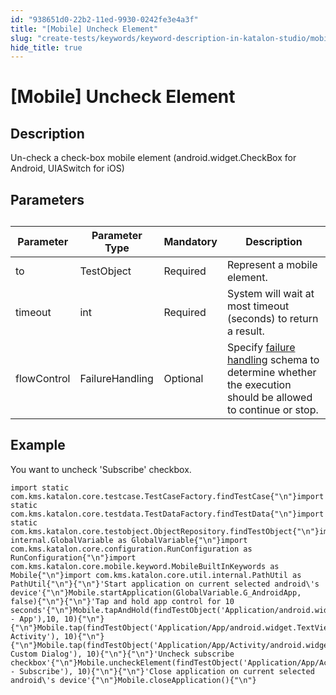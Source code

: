 ```yaml
---
id: "938651d0-22b2-11ed-9930-0242fe3e4a3f"
title: "[Mobile] Uncheck Element"
slug: "create-tests/keywords/keyword-description-in-katalon-studio/mobile-keywords/mobile-uncheck-element"
hide_title: true
---
```


# <a id="id_0" class="anchor_top_offset"/><a id="ariaid-title1" class="anchor_top_offset"/>[Mobile] Uncheck Element


## <a id="id_0__id_1" class="anchor_top_offset"/>Description

              
<p xmlns="http://www.w3.org/1999/xhtml" className="p">Un-check a check-box mobile element (android.widget.CheckBox for   Android, UIASwitch for iOS)</p> 
      

## <a id="id_0__id_2" class="anchor_top_offset"/>Parameters

              
<table xmlns="http://www.w3.org/1999/xhtml" className="table anchor_top_offset" id="id_0__e5f21547-1491-4418-9771-4afebbc8b46c"><caption /><thead className="thead"><tr className><th className="entry anchor_top_offset" id="id_0__e5f21547-1491-4418-9771-4afebbc8b46c__entry__1">Parameter</th><th className="entry anchor_top_offset" id="id_0__e5f21547-1491-4418-9771-4afebbc8b46c__entry__2">Parameter Type</th><th className="entry anchor_top_offset" id="id_0__e5f21547-1491-4418-9771-4afebbc8b46c__entry__3">Mandatory</th><th className="entry anchor_top_offset" id="id_0__e5f21547-1491-4418-9771-4afebbc8b46c__entry__4">Description</th></tr></thead><tbody className="tbody"><tr className><td className="entry" headers="id_0__e5f21547-1491-4418-9771-4afebbc8b46c__entry__1 id_0__e5f21547-1491-4418-9771-4afebbc8b46c__entry__2 id_0__e5f21547-1491-4418-9771-4afebbc8b46c__entry__3 id_0__e5f21547-1491-4418-9771-4afebbc8b46c__entry__4 ">to</td><td className="entry" headers="id_0__e5f21547-1491-4418-9771-4afebbc8b46c__entry__1 id_0__e5f21547-1491-4418-9771-4afebbc8b46c__entry__2 id_0__e5f21547-1491-4418-9771-4afebbc8b46c__entry__3 id_0__e5f21547-1491-4418-9771-4afebbc8b46c__entry__4 ">TestObject</td><td className="entry" headers="id_0__e5f21547-1491-4418-9771-4afebbc8b46c__entry__1 id_0__e5f21547-1491-4418-9771-4afebbc8b46c__entry__2 id_0__e5f21547-1491-4418-9771-4afebbc8b46c__entry__3 id_0__e5f21547-1491-4418-9771-4afebbc8b46c__entry__4 ">Required</td><td className="entry" headers="id_0__e5f21547-1491-4418-9771-4afebbc8b46c__entry__1 id_0__e5f21547-1491-4418-9771-4afebbc8b46c__entry__2 id_0__e5f21547-1491-4418-9771-4afebbc8b46c__entry__3 id_0__e5f21547-1491-4418-9771-4afebbc8b46c__entry__4 ">Represent a mobile element.</td></tr><tr className><td className="entry" headers="id_0__e5f21547-1491-4418-9771-4afebbc8b46c__entry__1 id_0__e5f21547-1491-4418-9771-4afebbc8b46c__entry__2 id_0__e5f21547-1491-4418-9771-4afebbc8b46c__entry__3 id_0__e5f21547-1491-4418-9771-4afebbc8b46c__entry__4 ">timeout</td><td className="entry" headers="id_0__e5f21547-1491-4418-9771-4afebbc8b46c__entry__1 id_0__e5f21547-1491-4418-9771-4afebbc8b46c__entry__2 id_0__e5f21547-1491-4418-9771-4afebbc8b46c__entry__3 id_0__e5f21547-1491-4418-9771-4afebbc8b46c__entry__4 ">int</td><td className="entry" headers="id_0__e5f21547-1491-4418-9771-4afebbc8b46c__entry__1 id_0__e5f21547-1491-4418-9771-4afebbc8b46c__entry__2 id_0__e5f21547-1491-4418-9771-4afebbc8b46c__entry__3 id_0__e5f21547-1491-4418-9771-4afebbc8b46c__entry__4 ">Required</td><td className="entry" headers="id_0__e5f21547-1491-4418-9771-4afebbc8b46c__entry__1 id_0__e5f21547-1491-4418-9771-4afebbc8b46c__entry__2 id_0__e5f21547-1491-4418-9771-4afebbc8b46c__entry__3 id_0__e5f21547-1491-4418-9771-4afebbc8b46c__entry__4 ">System will wait at most timeout (seconds) to return a         result.</td></tr><tr className><td className="entry" headers="id_0__e5f21547-1491-4418-9771-4afebbc8b46c__entry__1 id_0__e5f21547-1491-4418-9771-4afebbc8b46c__entry__2 id_0__e5f21547-1491-4418-9771-4afebbc8b46c__entry__3 id_0__e5f21547-1491-4418-9771-4afebbc8b46c__entry__4 ">flowControl</td><td className="entry" headers="id_0__e5f21547-1491-4418-9771-4afebbc8b46c__entry__1 id_0__e5f21547-1491-4418-9771-4afebbc8b46c__entry__2 id_0__e5f21547-1491-4418-9771-4afebbc8b46c__entry__3 id_0__e5f21547-1491-4418-9771-4afebbc8b46c__entry__4 ">FailureHandling</td><td className="entry" headers="id_0__e5f21547-1491-4418-9771-4afebbc8b46c__entry__1 id_0__e5f21547-1491-4418-9771-4afebbc8b46c__entry__2 id_0__e5f21547-1491-4418-9771-4afebbc8b46c__entry__3 id_0__e5f21547-1491-4418-9771-4afebbc8b46c__entry__4 ">Optional</td><td className="entry" headers="id_0__e5f21547-1491-4418-9771-4afebbc8b46c__entry__1 id_0__e5f21547-1491-4418-9771-4afebbc8b46c__entry__2 id_0__e5f21547-1491-4418-9771-4afebbc8b46c__entry__3 id_0__e5f21547-1491-4418-9771-4afebbc8b46c__entry__4 ">Specify <a className="xref" href="/docs/maintain/configure-failure-handling-settings-in-katalon-studio">failure handling</a> schema to         determine whether the execution should be allowed to continue or         stop.</td></tr></tbody></table> 
      

## <a id="id_0__id_3" class="anchor_top_offset"/>Example

              
<p xmlns="http://www.w3.org/1999/xhtml" className="p">You want to uncheck 'Subscribe' checkbox.</p> 
              
<pre xmlns="http://www.w3.org/1999/xhtml" className="pre codeblock"><code>import static com.kms.katalon.core.testcase.TestCaseFactory.findTestCase{"\n"}import static com.kms.katalon.core.testdata.TestDataFactory.findTestData{"\n"}import static com.kms.katalon.core.testobject.ObjectRepository.findTestObject{"\n"}import internal.GlobalVariable as GlobalVariable{"\n"}import com.kms.katalon.core.configuration.RunConfiguration as RunConfiguration{"\n"}import com.kms.katalon.core.mobile.keyword.MobileBuiltInKeywords as Mobile{"\n"}import com.kms.katalon.core.util.internal.PathUtil as PathUtil{"\n"}{"\n"}'Start application on current selected android\'s device'{"\n"}Mobile.startApplication(GlobalVariable.G_AndroidApp, false){"\n"}{"\n"}'Tap and hold app control for 10 seconds'{"\n"}Mobile.tapAndHold(findTestObject('Application/android.widget.TextView - App'),10, 10){"\n"}{"\n"}Mobile.tap(findTestObject('Application/App/android.widget.TextView-Activity'), 10){"\n"}{"\n"}Mobile.tap(findTestObject('Application/App/Activity/android.widget.TextView-Custom Dialog'), 10){"\n"}{"\n"}'Uncheck subscribe checkbox'{"\n"}Mobile.uncheckElement(findTestObject('Application/App/Activity/android.widget.Check - Subscribe'), 10){"\n"}{"\n"}'Close application on current selected android\'s device'{"\n"}Mobile.closeApplication(){"\n"}</code></pre> 
            
